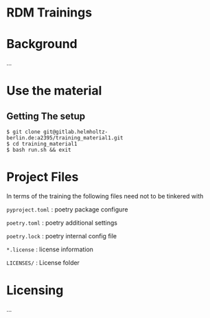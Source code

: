 <!--
SPDX-FileCopyrightText: 2022 Thomas Foerster <thomas.foerster@hzdr.de>

SPDX-License-Identifier: CC-BY-4.0
-->

# RDM Trainings

# Background

...

# Use the material

## Getting The setup

~~~
$ git clone git@gitlab.helmholtz-berlin.de:a2395/training_material1.git
$ cd training_material1
$ bash run.sh && exit
~~~


# Project Files 

In terms of the training the following files need not to be tinkered with 

`pyproject.toml`
: poetry package configure

`poetry.toml`
: poetry additional settings

`poetry.lock`
: poetry internal config file

`*.license`
: license information

`LICENSES/`
: License folder


# Licensing
...


